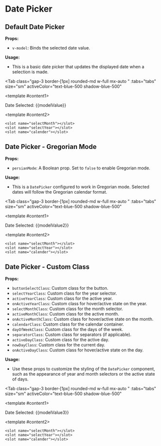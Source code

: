 # Date Picker

<script setup lang="ts">
import { ref } from 'vue'
const tabs = [
  { label: 'UI', value: 1, content: '' },
  { label: 'Slots', value: 2, content: ''},
  { label: 'Props', value: 3, content: ''},
];
const modelValue = ref();
const modelValue2 = ref();
const modelValue3 = ref();
</script>

## Default Date Picker

**Props:**

- `v-model`: Binds the selected date value.

**Usage:**

- This is a basic date picker that updates the displayed date when a selection is made.

<Tab
   class="gap-3 border-[1px] rounded-md w-full mx-auto "
    :tabs="tabs"
    size="sm"
    activeColor="text-blue-500 shadow-blue-500"
  >
<template #content1>
<DatePicker v-model="modelValue" />
<p>Date Selected: {{modelValue}}</p>

</template>

<template #content2>

```vue
<slot name="selectMonth"></slot>
<slot name="selectYear"></slot>
<slot name="calender"></slot>
```

</template>
<template #content3>

```vue
<DatePicker v-model="modelValue" />
```

</template>
</Tab>

## Date Picker - Gregorian Mode

**Props:**

- `persianMode`: A Boolean prop. Set to `false` to enable Gregorian mode.

**Usage:**

- This is a `DatePicker` configured to work in Gregorian mode. Selected dates will follow the Gregorian calendar format.

<Tab
   class="gap-3 border-[1px] rounded-md w-full mx-auto "
    :tabs="tabs"
    size="sm"
    activeColor="text-blue-500 shadow-blue-500"
  >
<template #content1>
<DatePicker v-model="modelValue2" :persianMode="false" />
<p>Date Selected: {{modelValue2}}</p>
</template>

<template #content2>

```vue
<slot name="selectMonth"></slot>
<slot name="selectYear"></slot>
<slot name="calender"></slot>
```

</template>
<template #content3>

```vue
<DatePicker v-model="modelValue" :persianMode="false" />
```

</template>
</Tab>

## Date Picker - Custom Class

**Props:**

- `buttonSelectClass`: Custom class for the button.
- `selectYearClass`: Custom class for the year selector.
- `activeYearClass`: Custom class for the active year.
- `onActiveYearClass`: Custom class for hover/active state on the year.
- `selectMonthClass`: Custom class for the month selector.
- `activeMonthClass`: Custom class for the active month.
- `onActiveMonthClass`: Custom class for hover/active state on the month.
- `calendarClass`: Custom class for the calendar container.
- `dayOfWeekClass`: Custom class for the days of the week.
- `separatorClass`: Custom class for separators (if applicable).
- `activeDayClass`: Custom class for the active day.
- `nowDayClass`: Custom class for the current day.
- `onActiveDayClass`: Custom class for hover/active state on the day.

**Usage:**

- Use these props to customize the styling of the `DatePicker` component, such as the appearance of year and month selectors or the active state of days.

<Tab
   class="gap-3 border-[1px] rounded-md w-full mx-auto "
    :tabs="tabs"
    size="sm"
    activeColor="text-blue-500 shadow-blue-500"
  >
<template #content1>
<DatePicker v-model="modelValue3" buttonSelectClass="bg-indigo-700" dayOfWeekClass="text-black" calenderClass="bg-indigo-200 rounded-2xl" onActiveDayClass="text-balck rounded-2xl hover:bg-indigo-300" nowDayClass="border-indigo-700 hover:bg-indigo-300 text-black rounded-2xl" activeDayClass="bg-indigo-700 text-white rounded-2xl" selectMonthClass="bg-indigo-100" activeMonthClass="bg-indigo-700 hover:bg-indigo-600 hover:text-white text-white" onActiveMonthClass="bg-indigo-200 text-black hover:bg-indigo-300 hover:text-black" selectYearClass="bg-indigo-100" activeYearClass="bg-indigo-700 hover:bg-indigo-600 text-white hover:text-white" onActiveYearClass="bg-indigo-200 text-black hover:bg-indigo-300 hover:text-black"/>
<p>Date Selected: {{modelValue3}}</p>
</template>

<template #content2>

```vue
<slot name="selectMonth"></slot>
<slot name="selectYear"></slot>
<slot name="calender"></slot>
```

</template>
<template #content3>

```vue
<DatePicker v-model="modelValue" buttonSelectClass="bg-indigo-700" 
dayOfWeekClass="text-black" calenderClass="bg-indigo-200 rounded-2xl" 
onActiveDayClass="text-balck rounded-2xl hover:bg-indigo-300" 
nowDayClass="border-indigo-700 hover:bg-indigo-300 text-black rounded-2xl" 
activeDayClass="bg-indigo-700 text-white rounded-2xl" 
selectMonthClass="bg-indigo-100" 
activeMonthClass="bg-indigo-700 hover:bg-indigo-600 hover:text-white text-white" 
onActiveMonthClass="bg-indigo-200 text-black hover:bg-indigo-300 hover:text-black" 
selectYearClass="bg-indigo-100" 
activeYearClass="bg-indigo-700 hover:bg-indigo-600 text-white hover:text-white" 
onActiveYearClass="bg-indigo-200 text-black hover:bg-indigo-300 hover:text-black"/>
```

</template>
</Tab>
